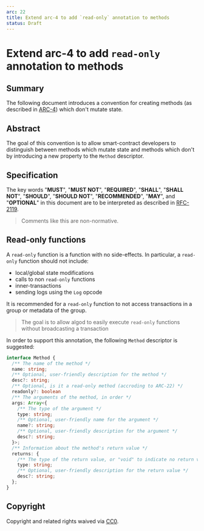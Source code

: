 ```yaml
---
arc: 22
title: Extend arc-4 to add `read-only` annotation to methods
status: Draft
---
```


# Extend arc-4 to add `read-only` annotation to methods

## Summary

The following document introduces a convention for creating methods (as described in [ARC-4](https://github.com/algorandfoundation/ARCs/blob/main/ARCs/arc-0004.md)) which don't mutate state.

## Abstract

The goal of this convention is to allow smart-contract developers to distinguish between methods which mutate state and methods which don't by introducing a new property to the `Method` descriptor.

## Specification

The key words "**MUST**", "**MUST NOT**", "**REQUIRED**", "**SHALL**", "**SHALL NOT**", "**SHOULD**", "**SHOULD NOT**", "**RECOMMENDED**", "**MAY**", and "**OPTIONAL**" in this document are to be interpreted as described in [RFC-2119](https://www.ietf.org/rfc/rfc2119.txt).

> Comments like this are non-normative.

## Read-only functions

A `read-only` function is a function with no side-effects. In particular, a `read-only` function should not include:
- local/global state modifications
- calls to non `read-only` functions
- inner-transactions
- sending logs using the `Log` opcode

It is recommended for a `read-only` function to not access transactions in a group or metadata of the group.

> The goal is to allow algod to easily execute `read-only` functions without broadcasting a transaction

In order to support this annotation, the following `Method` descriptor is suggested:
```typescript
interface Method {
  /** The name of the method */
  name: string;
  /** Optional, user-friendly description for the method */
  desc?: string;
  /** Optional, is it a read-only method (accroding to ARC-22) */
  readonly?: boolean
  /** The arguments of the method, in order */
  args: Array<{
    /** The type of the argument */
    type: string;
    /** Optional, user-friendly name for the argument */
    name?: string;
    /** Optional, user-friendly description for the argument */
    desc?: string;
  }>;
  /** Information about the method's return value */
  returns: {
    /** The type of the return value, or "void" to indicate no return value. */
    type: string;
    /** Optional, user-friendly description for the return value */
    desc?: string;
  };
}
```

## Copyright

Copyright and related rights waived via [CC0](https://creativecommons.org/publicdomain/zero/1.0/).
